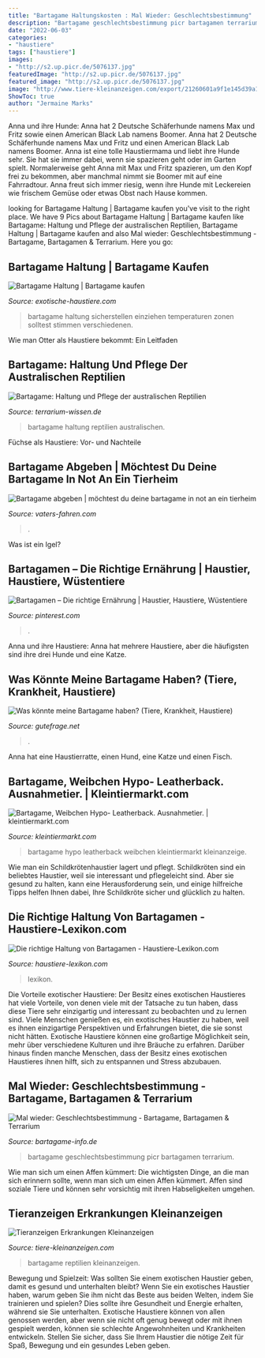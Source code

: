 ```yaml
---
title: "Bartagame Haltungskosten : Mal Wieder: Geschlechtsbestimmung"
description: "Bartagame geschlechtsbestimmung picr bartagamen terrarium"
date: "2022-06-03"
categories:
- "haustiere"
tags: ["haustiere"]
images:
- "http://s2.up.picr.de/5076137.jpg"
featuredImage: "http://s2.up.picr.de/5076137.jpg"
featured_image: "http://s2.up.picr.de/5076137.jpg"
image: "http://www.tiere-kleinanzeigen.com/export/21260601a9f1e145d39a17206f049.jpg"
ShowToc: true
author: "Jermaine Marks"
---
```



Anna und ihre Hunde: Anna hat 2 Deutsche Schäferhunde namens Max und Fritz sowie einen American Black Lab namens Boomer.
Anna hat 2 Deutsche Schäferhunde namens Max und Fritz und einen American Black Lab namens Boomer. Anna ist eine tolle Haustiermama und liebt ihre Hunde sehr. Sie hat sie immer dabei, wenn sie spazieren geht oder im Garten spielt. Normalerweise geht Anna mit Max und Fritz spazieren, um den Kopf frei zu bekommen, aber manchmal nimmt sie Boomer mit auf eine Fahrradtour. Anna freut sich immer riesig, wenn ihre Hunde mit Leckereien wie frischem Gemüse oder etwas Obst nach Hause kommen.

	

		
looking for Bartagame Haltung | Bartagame kaufen you've visit to the right place. We have 9 Pics about Bartagame Haltung | Bartagame kaufen like Bartagame: Haltung und Pflege der australischen Reptilien, Bartagame Haltung | Bartagame kaufen and also Mal wieder: Geschlechtsbestimmung - Bartagame, Bartagamen &amp; Terrarium. Here you go:
		
    
## Bartagame Haltung | Bartagame Kaufen

<img loading=lazy src="https://exotische-haustiere.com/wp-content/uploads/2019/02/bartagame-futter-e1551216620703-430x188.jpg" onerror="this.onerror=null;this.src='https://tse2.mm.bing.net/th?id=OIP.LHDaXdqmpSCGrkWfA7M4dwAAAA&amp;pid=15.1';" alt="Bartagame Haltung | Bartagame kaufen">

_Source: exotische-haustiere.com_

>bartagame haltung sicherstellen einziehen temperaturen zonen solltest stimmen verschiedenen. 

	

Wie man Otter als Haustiere bekommt: Ein Leitfaden

    
## Bartagame: Haltung Und Pflege Der Australischen Reptilien

<img loading=lazy src="https://ws-eu.amazon-adsystem.com/widgets/q?_encoding=UTF8&amp;MarketPlace=DE&amp;ASIN=3833811641&amp;ServiceVersion=20070822&amp;ID=AsinImage&amp;WS=1&amp;Format=_SL250_&amp;tag=msverlag0a-21" onerror="this.onerror=null;this.src='https://tse1.mm.bing.net/th?id=OIP.f0u2AMCPyMxyJ8sN9-274AAAAA&amp;pid=15.1';" alt="Bartagame: Haltung und Pflege der australischen Reptilien">

_Source: terrarium-wissen.de_

>bartagame haltung reptilien australischen. 

	

Füchse als Haustiere: Vor- und Nachteile

    
## Bartagame Abgeben | Möchtest Du Deine Bartagame In Not An Ein Tierheim

<img loading=lazy src="https://vaters-fahren.com/bysv/6Ir-3JvzulYbA5VWXUTauwHaEO.jpg" onerror="this.onerror=null;this.src='https://tse2.mm.bing.net/th?id=OIP.YHqU2rGHPfAqq18Ns7ZK3QAAAA&amp;pid=15.1';" alt="Bartagame abgeben | möchtest du deine bartagame in not an ein tierheim">

_Source: vaters-fahren.com_

>. 

	

Was ist ein Igel?

    
## Bartagamen – Die Richtige Ernährung | Haustier, Haustiere, Wüstentiere

<img loading=lazy src="https://i.pinimg.com/originals/cd/83/b4/cd83b40ced27f95ff73e53dcbc548cc9.jpg" onerror="this.onerror=null;this.src='https://tse1.mm.bing.net/th?id=OIP.BXtLMY-27RgGX_Kz88dlfwHaE8&amp;pid=15.1';" alt="Bartagamen – Die richtige Ernährung | Haustier, Haustiere, Wüstentiere">

_Source: pinterest.com_

>. 

	

Anna und ihre Haustiere: Anna hat mehrere Haustiere, aber die häufigsten sind ihre drei Hunde und eine Katze.

    
## Was Könnte Meine Bartagame Haben? (Tiere, Krankheit, Haustiere)

<img loading=lazy src="https://images.gutefrage.net/media/fragen/bilder/was-koennte-meine-bartagame-haben/0_original.jpg?v=1490718506000" onerror="this.onerror=null;this.src='https://tse1.mm.bing.net/th?id=OIP.fgi8w4DwZnrlvgM6C0wiIgHaNJ&amp;pid=15.1';" alt="Was könnte meine Bartagame haben? (Tiere, Krankheit, Haustiere)">

_Source: gutefrage.net_

>. 

	

Anna hat eine Haustierratte, einen Hund, eine Katze und einen Fisch.

    
## Bartagame, Weibchen Hypo- Leatherback. Ausnahmetier. | Kleintiermarkt.com

<img loading=lazy src="https://www.kleintiermarkt.com/export/4truPhW2ke8Z.jpg" onerror="this.onerror=null;this.src='https://tse2.mm.bing.net/th?id=OIP.Y_QUmV-Ak5n2qnSGGVjYzgHaJ5&amp;pid=15.1';" alt="Bartagame, Weibchen Hypo- Leatherback. Ausnahmetier. | kleintiermarkt.com">

_Source: kleintiermarkt.com_

>bartagame hypo leatherback weibchen kleintiermarkt kleinanzeige. 

	

Wie man ein Schildkrötenhaustier lagert und pflegt.
Schildkröten sind ein beliebtes Haustier, weil sie interessant und pflegeleicht sind. Aber sie gesund zu halten, kann eine Herausforderung sein, und einige hilfreiche Tipps helfen Ihnen dabei, Ihre Schildkröte sicher und glücklich zu halten.

    
## Die Richtige Haltung Von Bartagamen - Haustiere-Lexikon.com

<img loading=lazy src="http://www.haustiere-lexikon.com/wp-content/uploads/2014/08/017.jpg" onerror="this.onerror=null;this.src='https://tse4.mm.bing.net/th?id=OIP.co9gEku8AlErJ2Wm8jEQTQHaFj&amp;pid=15.1';" alt="Die richtige Haltung von Bartagamen - Haustiere-Lexikon.com">

_Source: haustiere-lexikon.com_

>lexikon. 

	

Die Vorteile exotischer Haustiere: Der Besitz eines exotischen Haustieres hat viele Vorteile, von denen viele mit der Tatsache zu tun haben, dass diese Tiere sehr einzigartig und interessant zu beobachten und zu lernen sind.
Viele Menschen genießen es, ein exotisches Haustier zu haben, weil es ihnen einzigartige Perspektiven und Erfahrungen bietet, die sie sonst nicht hätten. Exotische Haustiere können eine großartige Möglichkeit sein, mehr über verschiedene Kulturen und ihre Bräuche zu erfahren. Darüber hinaus finden manche Menschen, dass der Besitz eines exotischen Haustieres ihnen hilft, sich zu entspannen und Stress abzubauen.

    
## Mal Wieder: Geschlechtsbestimmung - Bartagame, Bartagamen &amp; Terrarium

<img loading=lazy src="http://s2.up.picr.de/5076137.jpg" onerror="this.onerror=null;this.src='https://tse3.mm.bing.net/th?id=OIP.BrJcUTRldHfl-0FYelnGrAHaFj&amp;pid=15.1';" alt="Mal wieder: Geschlechtsbestimmung - Bartagame, Bartagamen &amp; Terrarium">

_Source: bartagame-info.de_

>bartagame geschlechtsbestimmung picr bartagamen terrarium. 

	

Wie man sich um einen Affen kümmert: Die wichtigsten Dinge, an die man sich erinnern sollte, wenn man sich um einen Affen kümmert.
Affen sind soziale Tiere und können sehr vorsichtig mit ihren Habseligkeiten umgehen.

    
## Tieranzeigen Erkrankungen Kleinanzeigen

<img loading=lazy src="http://www.tiere-kleinanzeigen.com/export/21260601a9f1e145d39a17206f049.jpg" onerror="this.onerror=null;this.src='https://tse3.mm.bing.net/th?id=OIP.1_COpw58ss27xIe6VdbZ3AHaE6&amp;pid=15.1';" alt="Tieranzeigen Erkrankungen Kleinanzeigen">

_Source: tiere-kleinanzeigen.com_

>bartagame reptilien kleinanzeigen. 

	

Bewegung und Spielzeit: Was sollten Sie einem exotischen Haustier geben, damit es gesund und unterhalten bleibt?
Wenn Sie ein exotisches Haustier haben, warum geben Sie ihm nicht das Beste aus beiden Welten, indem Sie trainieren und spielen? Dies sollte ihre Gesundheit und Energie erhalten, während sie Sie unterhalten.
Exotische Haustiere können von allen genossen werden, aber wenn sie nicht oft genug bewegt oder mit ihnen gespielt werden, können sie schlechte Angewohnheiten und Krankheiten entwickeln. Stellen Sie sicher, dass Sie Ihrem Haustier die nötige Zeit für Spaß, Bewegung und ein gesundes Leben geben.

